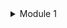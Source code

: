 <details>
  <summary>Module 1</summary>
<ul>
    <li>
    <details>
    <summary>Ініціалізація Node.js-проєкта</summary>

# Ініціалізація Node.js-проєкта

Для створення проєкта необхідно переконатися, що на вашому комп’ютері встановлено Node.js. Для цього введіть у терміналі команду для перевірки його версії:

- <em>node --version</em>

Якщо у терміналі ви побачите щось на кшталт v18.17.0 (або новішу версію), значить Node.js уже встановлено. Якщо ж отримаєте відповідь command not found: node, тоді потрібно завантажити та встановити LTS-версію з офіційного сайту.

Для роботи з Node.js-застосунками використовується npm — менеджер пакетів.

1. У терміналі створіть папку проєкта з будь-якою назвою:

mkdir nodejs-app

2. Перейдіть у створену папку:

cd nodejs-app

3. Ініціалізуйте npm:

- <em>npm init -y</em>

З’явиться файл package.json із базовою інформацією про проєкт. Додамо сучасний режим ESM (щоб можна було використовувати import/export), додавши властивість "type": "module".

<em>
<details>
<summary>{ </br>
"name": "nodejs-app", </br>
"version": "1.0.0", </br></summary>
"description": "", </br>
"main": "src/index.js", </br>
// Додали нову властивість type </br>
"type":"module", </br>
"scripts": { </br>
"test": "echo \\"Error: no test specified\\" && exit 1" </br>
}, </br>
"keywords": [], </br>
"author": "", </br>
"license": "ISC" </br>
}
</details>
</em>
</details>
</li>

<li>
<details>
<summary>Виконання JS поза браузером</summary>

# Виконання JS поза браузером

Створимо папку src, де зберігатиметься весь код, і додамо у ній перший файл index.js з таким вмістом:

<em>
  // src/index.js

const message = 'Hello world';

console.log(message);
</em>

JavaScript-код можна виконати за допомогою команди node, вказавши після неї шлях до файлу, який потрібно запустити:

node src/index.js

У терміналі побачимо результат:

Hello world

## Nodemon

Незручно щоразу після змін у коді вручну запускати JavaScript-файл або сервер, щоб перевірити результат. Щоб автоматизувати цей процес, використаємо пакет nodemon, який автоматично перезапускає застосунок після змін у файлах.

Встановіть його як залежність для розробки командою:

- <em>npm install -D nodemon</em>

Додайте скрипт у файл package.json:

<em>
  // package.json </br>
   </br>
  { </br>
  "scripts": { </br>
  "dev": "nodemon src/index.js" </br>
  } </br>
  } </br>
</em>
 </br>
Тепер ви можете запускати застосунок за допомогою команди:

- <em>npm run dev</em>

При збереженні змін у JavaScript-файлах він буде автоматично перезапускатися.

</details>
</li>
<li>
<details>
<summary>Налаштування робочого середовища</summary>

# Налаштування робочого середовища

Додайте в кореневу папку проєкта конфігураційні файли та встановіть відповідні розширення для VSCode.

## EditorConfig

Встановіть розширення EditorConfig та створіть файл <strong>.editorconfig</strong>. Він забезпечує однакові відступи, кодування й кінцівки рядків у різних редакторах. Такі налаштування допомагають уникнути проблем, пов’язаних із різницею символів кінця рядка між різними операційними системами.

<em>
  <details>
  <summary>root = true </br>
  </br>
  [*] </br></summary>
  charset = utf-8 </br>
  end_of_line = lf </br>
  insert_final_newline = true </br>
  indent_style = space </br>
  indent_size = 2 </br>
  trim_trailing_whitespace = true </br>
  </details>
</em>

## Prettier

Встановіть розширення Prettier та додайте файл <strong>.prettierrc</strong>, у якому зберігатимуться налаштування для форматування коду.

<em>
  <details>
  <summary>{ </br>
"semi": true, </br>
"singleQuote": true, </br></summary>
 "trailingComma": "all", </br>
"printWidth": 80, </br>
"tabWidth": 2, </br>
"useTabs": false, </br>
"arrowParens": "always", </br>
"bracketSpacing": true, </br>
"endOfLine": "lf" </br>
} </br>
  </details>
</em>

## ESLint

Лінтинг коду відповідно до стандарту — важлива складова кожного проєкта. Він дозволяє задати єдиний стиль написання коду для всієї команди та контролювати дотримання певних кращих практик.

Для роботи з ESLint у VS Code потрібно встановити розширення ESLint.

У наступному відео розглянемо етапи ініціалізації ESLint у проєкті командою:

npm init @eslint/config@latest

Замініть вміст свого файлу eslint.config.mjs наступним кодом. Ми трохи його доповнили під наші потреби, додавши властивість rules.

<em>
  <details>
  <summary>import js from "@eslint/js"; </br>
import globals from "globals"; </br>
import { defineConfig } from "eslint/config"; </br></summary>
  </br>
export default defineConfig([ </br>
{ </br>
files: ["**/*.{js,mjs,cjs}"], </br>
plugins: { js }, </br>
extends: ["js/recommended"], </br>
languageOptions: { globals: globals.node }, </br>
rules: { </br>
semi: "error", </br>
"no-unused-vars": ["error", { args: "none" }], </br>
"no-undef": "error", </br>
}, </br>
}, </br>
]); </br>
  </details>
</em>

## GitIgnore

Файл <strong>.gitignore</strong> використовується для вказання файлів і папок, які не повинні потрапляти в репозиторій Git.

<em>
<details>
<summary>.vscode </br>
.DS_Store </br>
.idea </br></summary>
 </br>
# Logs </br>
logs </br>
*.log </br>
npm-debug.log* </br>
yarn-debug.log* </br>
yarn-error.log* </br>
lerna-debug.log* </br>
 </br>
# Diagnostic reports (https://nodejs.org/api/report.html) </br>
report.[0-9]*.[0-9]*.[0-9]*.[0-9]*.json </br>
 </br>
# Runtime data </br>
pids </br>
*.pid </br>
*.seed </br>
*.pid.lock </br>
 </br>
# Directory for instrumented libs generated by jscoverage/JSCover </br>
lib-cov </br>
 </br>
# Coverage directory used by tools like istanbul </br>
coverage </br>
*.lcov </br>
 </br>
# nyc test coverage </br>
.nyc_output </br>
 </br>
# Grunt intermediate storage (https://gruntjs.com/creating-plugins#storing-task-files) </br>
.grunt </br>
 </br>
# Bower dependency directory (https://bower.io/) </br>
bower_components </br>
 </br>
# node-waf configuration </br>
.lock-wscript </br>
 </br>
# Compiled binary addons (https://nodejs.org/api/addons.html) </br>
build/Release </br>
 </br>
# Dependency directories </br>
node_modules/ </br>
jspm_packages/ </br>
 </br>
# Snowpack dependency directory (https://snowpack.dev/) </br>
web_modules/ </br>
 </br>
# TypeScript cache </br>
*.tsbuildinfo </br>
 </br>
# Optional npm cache directory </br>
.npm </br>
 </br>
# Optional eslint cache </br>
.eslintcache </br>
 </br>
# Optional stylelint cache </br>
.stylelintcache </br>
 </br>
# Optional REPL history </br>
.node_repl_history </br>
 </br>
# Output of 'npm pack' </br>
*.tgz </br>
 </br>
# Yarn Integrity file </br>
.yarn-integrity </br>
 </br>
# dotenv environment variable files </br>
.env </br>
.env.* </br>
!.env.example </br>
 </br>
# parcel-bundler cache (https://parceljs.org/) </br>
.cache </br>
.parcel-cache </br>
 </br>
# Next.js build output </br>
.next </br>
out </br>
 </br>
# Nuxt.js build / generate output </br>
.nuxt </br>
dist </br>
 </br>
# Gatsby files </br>
.cache/ </br>
# Comment in the public line in if your project uses Gatsby and not Next.js </br>
# https://nextjs.org/blog/next-9-1#public-directory-support </br>
# public </br>
 </br>
# vuepress build output </br>
.vuepress/dist </br>
 </br>
# vuepress v2.x temp and cache directory </br>
.temp </br>
.cache </br>
 </br>
# Sveltekit cache directory </br>
.svelte-kit/ </br>
 </br>
# vitepress build output </br>
**/.vitepress/dist </br>
 </br>
# vitepress cache directory </br>
**/.vitepress/cache </br>
 </br>
# Docusaurus cache and generated files </br>
.docusaurus </br>
 </br>
# Serverless directories </br>
.serverless/ </br>
 </br>
# FuseBox cache </br>
.fusebox/ </br>
 </br>
# DynamoDB Local files </br>
.dynamodb/ </br>
 </br>
# Firebase cache directory </br>
.firebase/ </br>
 </br>
# TernJS port file </br>
.tern-port </br>
 </br>
# Stores VSCode versions used for testing VSCode extensions </br>
.vscode-test </br>
 </br>
# yarn v3 </br>
.pnp.* </br>
.yarn/* </br>
!.yarn/patches </br>
!.yarn/plugins </br>
!.yarn/releases </br>
!.yarn/sdks </br>
!.yarn/versions </br>
 </br>
# Vite logs files </br>
vite.config.js.timestamp-* </br>
vite.config.ts.timestamp-* </br>
</details>
</em>
</details>
</li>

<li>
<details>
<summary>Вбудовані модулі Node.js</summary>

# Вбудовані модулі Node.js

У Node.js є набір вбудованих модулів, які доступні відразу без встановлення додаткових пакетів. Наприклад:

- node:os — інформація про операційну систему;
- node:http — створення веб-серверів;
- node:path — робота зі шляхами до файлів і папок;
- node:fs — робота з файловою системою.

У цьому розділі ми базово розглянемо роботу з файловою системою та формування шляхів.

## Модуль path

Модуль node:path допомагає працювати з файловими шляхами у різних операційних системах.

У Windows для побудови шляхів використовується роздільник \\, а у POSIX-системах (Linux, macOS) — /.

Щоб уникнути проблем із цими відмінностями, у Node.js варто використовувати методи модуля path, а не писати шляхи вручну.

Важливо! Модуль path не перевіряє, чи існує файл або папка. Він тільки допомагає правильно формувати шляхи.

### path.join(...paths)

Об’єднує частини шляху у правильний формат для поточної ОС.

<em>
<details>
<summary>import path from "node:path";

const somePath = path.join("some_folder", "some_file.txt");</summary>

// на macOS → 'some_folder/some_file.txt'
// на Windows → 'some_folder\\\\some_file.txt'

</details>
</em>

Можна вкладати виклики, щоб будувати складніші шляхи:

<em>
<details>
<summary>import path from "node:path";

// абсолютний шлях до робочої директорії
const pathToWorkDir = path.join(process.cwd());</summary>

// додаємо нові частини до шляху
const pathToFile = path.join(pathToWorkDir, "some_folder", "some_file.txt");

// macOS → /коренева*папка/some_folder/some_file.txt
// Windows → C:\\\\коренева*папка\\\\some_folder\\\\some_file.txt

</details>
</em>

Тут ми використали глобальну змінну process, а метод <strong>process.cwd()</strong> повертає абсолютний шлях до папки, з якої запущений процес Node.js.

### path.parse(path)

Розбирає рядок-шлях на складові частини:

<em>
<details>
  <summary>
    import path from "node:path"; </br>
    </br>
    // macOS </br>
    console.log(path.parse("/home/user/dir/file.txt")); </br></summary>
  /_
  { </br>
  root: '/', </br>
  dir: '/home/user/dir', </br>
  base: 'file.txt', </br>
  ext: '.txt', </br>
  name: 'file' </br>
  } </br>
  _/ </br>
 </br>
// Windows </br>
console.log(path.parse("C:\\\\path\\\\dir\\\\file.txt")); </br>
/_ </br>
{ </br>
root: 'C:\\\\', </br>
dir: 'C:\\\\path\\\\dir', </br>
base: 'file.txt', </br>
ext: '.txt', </br>
name: 'file' </br>
} </br>
_/
</details>
</em>
</br>
За потреби більше методів можна знайти у документації Node.js, але основні, які нам потрібні, ми вже розглянули.

## Модуль fs

Одна з головних можливостей Node.js — робота з файлами та папками. Для цього використовується вбудований модуль fs.

Багато його методів існують у двох варіантах:

- синхронні (readFileSync, writeFileSync), які блокують виконання коду;
- асинхронні (через fs/promises), які працюють із Promise і не блокують.

Синхронні методи іноді зручно застосувати, наприклад, щоб один раз зчитати конфігурацію на старті програми. У більшості випадків краще використовувати асинхронні версії.

### Читання файлу

<strong>fs.readFileSync(path, options)</strong> — синхронне читання вмісту файла. Приймає шлях до файлу та, за потреби, кодування ("utf8", "ascii" тощо). Якщо кодування не вказано, повертає Buffer, якщо вказано — звичайний рядок.

<em>
<details>
<summary>
      import fs from "node:fs"; </br>
 </br>
    // приклад без кодування </br>
    const buffer = fs.readFileSync("file.txt"); </br>
</summary>
  console.log(buffer); // <Buffer 48 65 6c 6c 6f ...> </br>
 </br>
  // приклад із кодуванням </br>
  const data = fs.readFileSync("file.txt", "utf8"); </br>
  console.log("Вміст файлу:", data); // "Hello" </br>
</details>
</em>
</br>
<strong>fs.readFile(path, options)</strong> — асинхронне читання вмісту файла. Приймає шлях і опції. Повертає Promise, який у разі успіху містить або Buffer, або рядок (залежно від того, чи вказано кодування).

<em>
 <details>
  <summary>
      import fs from "node:fs/promises"; </br>
     </br>
    // без кодування </br>
    const buffer = await fs.readFile("file.txt"); </br>
  </summary>
  console.log(buffer); // <Buffer ... > </br>
   </br>
  // з кодуванням </br>
  const data = await fs.readFile("file.txt", "utf8"); </br>
  console.log("Вміст файлу:", data); // "Hello" </br>
 </details>
</em>
</br>
У Node.js <strong>Buffer</strong> — це спеціальний тип даних для зберігання двійкової інформації (наприклад, вмісту файлів). Якщо потрібно працювати з текстом, достатньо вказати кодування, і тоді результатом буде звичайний рядок.

### Запис у файл

<strong>fs.writeFileSync(path, data, options)</strong> — синхронний запис у файл. Якщо файл існує — перезапише його, якщо ні — створить новий.

<em>
  import fs from "node:fs";

fs.writeFileSync("output.txt", "Привіт з Node.js!", "utf8");
</em>

<strong>fs.writeFile(path, data, options)</strong> — асинхронний запис у файл. Повертає Promise, що виконується після завершення операції.

<em>
  import fs from "node:fs/promises";

await fs.writeFile("output.txt", "Привіт з Node.js!", "utf8");
console.log("Дані успішно записані у файл.");
</em>

### Додавання у файл

<strong>fs.appendFile(path, data, options)</strong> — асинхронне додавання у файл. Дописує дані в кінець файлу.

<em>
  import fs from "node:fs/promises";

await fs.appendFile("output.txt", "\\nЩе один рядок", "utf8");
console.log("Дані успішно додані у файл.");
</em>

### Перейменування / переміщення файлів

<strong>fs.rename(oldPath, newPath)</strong> — асинхронне перейменування або переміщення файлу. Повертає Promise.

<em>
  import fs from "node:fs/promises";

await fs.rename("oldfile.txt", "newfile.txt");
console.log("Файл успішно перейменовано.");
</em>

### Видалення файлу

<strong>fs.unlink(path)</strong> — асинхронне видалення файлу. Повертає Promise.

<em>
  import fs from "node:fs/promises";

await fs.unlink("file.txt");
console.log("Файл успішно видалено.");
</em>

<strong>Підсумок</strong>

- path — для правильного формування шляхів у різних ОС.
- fs — для роботи з файлами та папками.
- Синхронні методи зручні для одноразових операцій (наприклад, читання конфігів на старті).
- В реальних застосунках використовуємо асинхронні методи (fs/promises), бо вони не блокують виконання.

Ці два модулі є базовими інструментами у Node.js, і розуміння їхньої роботи — перший крок до створення повноцінних серверних застосунків.

</details>
</li>
<li>
<details>
<summary>Тип даних Buffer</summary>

# Тип даних Buffer

При роботі з файловою системою ви часто будете бачити об’єкти типу Buffer. Це спеціальний тип даних у Node.js, призначений для роботи з двійковими даними.

- Біт — це найменша одиниця інформації: 0 або 1.
- Байт — це 8 бітів. У такій комбінації можна представити 256 різних значень.

<strong>Buffer</strong> у Node.js — це масив байтів. Кожен байт може зберігати невелике значення (наприклад, код символу).

<em>
  import fs from "node:fs/promises";

const buffer = await fs.readFile("hello.txt");
// якщо у файлі hello.txt був текст "Hello World!"

console.log(buffer);
// <Buffer 48 65 6c 6c 6f 20 57 6f 72 6c 64 21>
</em>

Вивід <Buffer ...> показує набір байтів у шістнадцятковій системі (hex). Кожен байт відповідає одному символу або службовому знаку (наприклад, пробілу).

## Кодування

Файл завжди зберігається як набір байтів. Але щоб інтерпретувати його вміст як текст, потрібно знати кодування.

Найпоширеніше текстове кодування — <strong>UTF-8</strong>. Саме воно дозволяє перетворити байти у символи:

<em>
  import fs from "node:fs/promises";

const buffer = await fs.readFile("hello.txt");
console.log(buffer.toString("utf-8")); // Hello World!
</em>

Якщо при читанні файлу одразу вказати кодування ("utf8"), результатом буде рядок, а не Buffer. Якщо кодування не вказано — повертається Buffer.

<strong>Висновок</strong>

- Buffer — це масив байтів.
- Якщо методи fs.readFile/fs.readFileSync викликати без кодування, результатом буде Buffer.
- Якщо вказати кодування ("utf8"), результатом буде звичайний рядок.
- Розуміння Buffer стане в пригоді при завантаженні файлів та роботі з двійковими даними (наприклад, зображеннями).
</details>
</li>
<li>
<details>
<summary>REST API</summary>

# REST API

Перш ніж писати власний бекенд і працювати з HTTP-запитами в Node.js, нагадаємо, що таке REST API. Ви вже користувалися ним у фронтенді, коли отримували чи відправляли дані на сервер.

<strong>REST (Representational State Transfer)</strong> API — це спосіб побудови вебсервісів, який визначає, як клієнт і сервер взаємодіють через Інтернет.

Простіше кажучи: REST API описує правила, за якими клієнт (наприклад, браузер) може попросити дані у сервера або надіслати йому нові.

Уявіть, що сервер — це поштове відділення, а REST API — це правила, як саме ми можемо відправляти і отримувати листи чи пакунки.

## Ресурси

Ресурс — це сутність, з якою працює сервер.

- У поштовому відділенні ресурсом є лист або посилка.
- У бібліотеці — книга.
- В університеті — студент.
  Наприклад, ресурс «студент» може виглядати так:

<en>
  { </br>
  "id": 123, </br>
  "name": "John Doe", </br>
  "age": 16, </br>
  "gender": "male", </br>
  "onDuty": false </br>
  } </br>
</en>

## Методи запиту

Метод — це дія, яку клієнт хоче виконати над ресурсом.

У поштовому відділенні ви можете отримати лист, відправити пакунок чи змінити адресу. У REST API діють схожі принципи:

- GET — отримати ресурс (наприклад, список студентів).
- POST — створити новий ресурс.
- PUT — повністю оновити ресурс або створити новий.
- PATCH — частково оновити ресурс.
- DELETE — видалити ресурс.

## Шляхи (роути)

Щоб знайти ресурс, потрібна його адреса. У REST API це URL.

- https://example.com/students — усі студенти.
- https://example.com/students/123 — студент із id=123.
- https://example.com/students/123/homeworks — усі домашні роботи студента №123.

Зверніть увагу: назви сутностей пишемо у множині (students, homeworks). Частина 123 — це динамічний параметр, який можна замінити іншим id.

## Параметри запиту

Іноді потрібно уточнити результат: відсортувати чи відфільтрувати дані. Для цього використовують query parameters (параметри запиту). Вони пишуться після ? у URL.

Приклад:

- https://example.com/students?order=asc&search=joe&page=1&per_page=10

Такий запит може повернути перших 10 студентів, відсортованих у порядку зростання, чиї імена містять «joe».

## Приклади REST-запитів

Отримати всіх студентів:

- GET https://example.com/students

Оновити дані студента з id=123:

- PATCH https://example.com/students/123

Видалити домашнє завдання з id=456 у студента №123:

- DELETE https://example.com/students/123/homeworks/456

## Короткий підсумок

REST API — це набір правил, як клієнт може звертатися до сервера за допомогою HTTP-запитів.

Він визначає:

- які є ресурси,
- які дії можна над ними виконувати (методи),
- які адреси мають ці ресурси (шляхи),
- як уточнювати запит (параметри).
Це схоже на поштову систему: у вас є адреса (URL), спосіб доставки (метод) і сам вміст (ресурс).
</details>
</li>

<li>
<details>
<summary>Знайомство з Express</summary>

# Знайомство з Express

Express — мінімалістичний веб-фреймворк для Node.js. Він спрощує створення HTTP-серверів та REST API:

- маршрутизація (обробка шляхів і методів HTTP);
- конвеєр middleware (до/після обробки запиту);
- зручні методи відповіді (res.json, res.status тощо).
- Express не нав’язує ORM, шаблонізатори чи архітектуру — ці речі додаєш за потреби.

## Створення вебсервісу

Встанови пакет:

- <em>npm install express</em>

Мінімальний застосунок (app boilerplate) — файл <strong>src/server.js</strong>:

<em>
<details>
<summary>// src/server.js
import express from 'express';

const app = express();
const PORT = 3000;</summary>

// Перший маршрут
app.get('/', (req, res) => {
res.status(200).json({ message: 'Hello world!' });
});

// Запуск сервера
app.listen(PORT, () => {
console.log(`Server is running on port ${PORT}`);
});

</details>
</em>

<strong>Порт</strong> — номер “входу” для мережевих з’єднань твоєї програми (тут 3000). Усі запити на цей порт обробляє твій сервер.

Онови скрипт запуску в package.json:

// package.json </br>
</br>
{ </br>
"scripts": { </br>
"dev": "nodemon src/server.js" </br>
} </br>
} </br>

Запусти у dev-режимі (ми вже налаштували nodemon у попередньому занятті):

- <em>npm run dev</em>

Перейди в браузері або зроби GET запит у POSTMAN на http://localhost:3000 — побачиш JSON-відповідь.

## Маршрути та обробники

У вебсервері важливо вміти реагувати на різні шляхи (routes) та HTTP-методи. Для цього в Express використовуються методи об’єкта app.

Кожен маршрут складається з:

- HTTP-методу (GET, POST, PUT, PATCH, DELETE).
- Шляху (наприклад, /, /users, /products/:id).
- Функції-обробника (callback) — виконується щоразу, коли сервер отримує запит, що підходить під метод і шлях.

Функція-обробник завжди має два аргументи:

- req (request) — об’єкт запиту. Містить інформацію про сам HTTP-запит: шлях, параметри, тіло, заголовки.
- res (response) — об’єкт відповіді. Використовується для формування і відправки відповіді клієнту.

Перший маршрут:

<em>
  // GET-запит до кореневого маршруту "/" </br>
  app.get('/', (req, res) => { </br>
  res.status(200).json({ </br>
  message: 'Hello world!', </br>
  }); </br>
  }); </br>
</em>
</br>
Що тут відбувається:

- app.get — ми реєструємо маршрут для GET-запитів.
- '/' — шлях. Це означає, що маршрут спрацює при запиті до http://localhost:3000/.
- (req, res) => { ... } — функція-обробник. Вона виконається автоматично, коли на сервер прийде GET-запит до цього шляху.
- res.status(200) — встановлюємо код відповіді 200 OK.
- res.json({ message: 'Hello world!' }) — відправляємо відповідь у форматі JSON.

Маршрутів може бути скільки завгодно

<em>
<details>
  <summary>
      // GET-запит до кореневого маршруту "/" </br>
      app.get('/', (req, res) => { </br>
      res.status(200).json({ </br>
      message: 'Hello world!', </br>
  </summary>
    }); </br>
    }); </br>
     </br>
    // GET-запит до маршруту "/health" </br>
    app.get('/health', (req, res) => { </br>
    res.status(200).json({ </br>
    status: 'Ok!', </br>
    }); </br>
    }); </br>
</details>
</em>
</br>
Таким чином, кожен маршрут в Express — це правило: “як сервер має реагувати на конкретний метод і шлях”. За допомогою req ми отримуємо дані від клієнта, а через res відправляємо відповідь.
</details>
</li>

<li>
<details>
<summary>Динамічні параметри в маршрутах</summary>

# Динамічні параметри в маршрутах

У багатьох випадках потрібно отримати конкретний ресурс за його ідентифікатором: користувача за id, товар за id, статтю за slug тощо. Для цього в Express використовуються динамічні параметри.

<em>
  // Список усіх користувачів </br>
  app.get('/users', (req, res) => { </br>
  res.status(200).json([{ id: 1, name: 'Alice' }]); </br>
  }); </br>
   </br>
  // Конкретний користувач за id </br>
  app.get('/users/:userId', (req, res) => { </br>
  const { userId } = req.params; </br>
  res.status(200).json({ id: userId, name: 'Jacob' }); </br>
  }); </br>
   </br>
</em>

- GET /users → повертає масив користувачів.
- GET /users/:userId → повертає дані одного користувача.

У виразі шляху частина з двокрапкою (:userId) означає, що ця частина URL є змінною. Значення параметра потрапляє в об’єкт req.params.

Приклади:

- Запит GET /users/5 → req.params.userId === "5".
- Запит GET /users/42 → req.params.userId === "42".

Параметри завжди приходять у вигляді рядків. Якщо потрібне число, його треба конвертувати:

<em>const userId = Number(req.params.userId);</em>

Динамічні параметри дозволяють створювати маршрути, які працюють із конкретними ресурсами, а не лише з колекціями.

</details>
</li>
<li>
<details>
<summary>Middleware у Express</summary>

# Middleware у Express

У Express запити проходять через ланцюжок проміжних обробників — middleware.

Кожен middleware може змінювати об’єкти req і res, виконувати певні дії (логування, парсинг тіла запиту, перевірку доступу тощо) і передавати обробку далі.

Middleware додаються через метод app.use:

<em>
  app.use(middleware); // для всіх маршрутів
  app.use('/path', middleware); // тільки для /path/\*
</em>

Звичайні middleware мають три аргументи:

<em>(req, res, next) => { ... }</em>

- req — запит
- res — відповідь
- next — функція, яка передає обробку далі

Якщо middleware не завершує обробку (res.json, res.send тощо), воно обов’язково має викликати next(). Інакше запит «зависне».

Приклад: логування часу

<em>
 <details>
   <summary>
      // src/server.js </br>
      import express from 'express'; </br>
       </br>
      const app = express(); </br>
   </summary>
    const PORT = 3000; </br>
     </br>
    // Логування часу </br>
    app.use((req, res, next) => { </br>
    console.log(`Time: ${new Date().toLocaleString()}`); </br>
    next(); </br>
    }); </br>
     </br>
    // Маршрут </br>
    app.get('/', (req, res) => { </br>
    res.status(200).json({ message: 'Hello, World!' }); </br>
    }); </br>
     </br>
    app.listen(PORT, () => { </br>
    console.log(`Server is running on port ${PORT}`); </br>
    }); </br>
 </details>
</em>
 </br>
У цьому прикладі запит проходить такі етапи:

- Middleware логування часу.
- Обробник маршруту /.

Порядок підключення middleware має значення: Express виконує їх у тому порядку, в якому вони оголошені в коді.

Тепер при GET-запиті сервер буде логувати час і дату у консоль:

## Middleware обробки помилок

У Express є спеціальний тип middleware, який обробляє помилки. Його особливість у тому, що він завжди має чотири аргументи:

<em>(err, req, res, next) => { ... }</em>

- err — об’єкт помилки
- req — запит
- res — відповідь
- next — функція для передачі далі (зазвичай не використовується, бо обробку завершує це middleware)

Express автоматично передає сюди помилки, якщо попереднє middleware або маршрут викликав next(err) чи виникла синхронна помилка.

Таке middleware завжди підключається останнім після усіх звичайних middleware та маршрутів, інакше воно не перехопить помилки.

Доповнимо наш приклад з логуванням додавши middleware обробки помилок:

<em>
 <details>
   <summary>
      // src/server.js </br>
      import express from 'express'; </br>
       </br>
      const app = express(); </br>
      const PORT = 3000; </br>
   </summary>
     </br>
    // Логування часу </br>
    app.use((req, res, next) => { </br>
    console.log(`Time: ${new Date().toLocaleString()}`); </br>
    next(); </br>
    }); </br>
     </br>
    // Маршрут </br>
    app.get('/', (req, res) => { </br>
    res.status(200).json({ message: 'Hello, World!' }); </br>
    }); </br>
     </br>
    // Маршрут для тестування middleware помилки </br>
    app.get('/test-error', (req, res) => { </br>
    // Штучна помилка для прикладу </br>
    throw new Error('Something went wrong'); </br>
    }); </br>
     </br>
    // Middleware для обробки помилок </br>
    app.use((err, req, res, next) => { </br>
    console.error('Error:', err.message); </br>
    res.status(500).json({ </br>
    message: 'Internal Server Error', </br>
    error: err.message, </br>
    }); </br>
    }); </br>
     </br>
    app.listen(PORT, () => { </br>
    console.log(`Server is running on port ${PORT}`); </br>
    }); </br>
 </details>
</em>
 </br>
Пізніше ми повернемось до middleware обробки помилок і вдосконалимо її.

Якщо не додати error middleware, сервер просто завершить запит без відповіді, а клієнт отримає «завислий» запит.

</details>
</li>
<li>
<details>
<summary>Middleware для неіснуючих маршрутів</summary>

# Middleware для неіснуючих маршрутів

Бувають ситуації, коли клієнт звертається до маршруту, якого не існує, тобто до URL, який наш сервіс не підтримує. Щоб коректно обробляти такі запити, у Express додають спеціальне middleware для 404 Not Found.

<em>
  app.use((req, res) => { </br>
  res.status(404).json({ message: 'Route not found' }); </br>
  }); </br>
  </br>
</em>

Особливість цього middleware у тому, що воно підключається після всіх маршрутів, але перед middleware для обробки помилок. Якщо жоден із маршрутів не збігся, керування дійде сюди.

<em>
<details>
  <summary>
      // src/server.js </br>
      import express from 'express'; </br>
       </br>
      const app = express(); </br>
      const PORT = 3000; </br>
  </summary>
     </br>
    // Логування часу </br>
    app.use((req, res, next) => { </br>
    console.log(`Time: ${new Date().toLocaleString()}`); </br>
    next(); </br>
    }); </br>
     </br>
    // Кореневий маршрут </br>
    app.get('/', (req, res) => { </br>
    res.status(200).json({ message: 'Hello, World!' }); </br>
    }); </br>
     </br>
    // Маршрут для тестування middleware помилки </br>
    app.get('/test-error', (req, res) => { </br>
    // Штучна помилка для прикладу </br>
    throw new Error('Something went wrong'); </br>
    }); </br>
     </br>
    // Middleware 404 (після всіх маршрутів) </br>
    app.use((req, res) => { </br>
    res.status(404).json({ message: 'Route not found' }); </br>
    }); </br>
     </br>
    // Middleware для обробки помилок (останнє) </br>
    app.use((err, req, res, next) => { </br>
    console.error('Error:', err.message); </br>
    res.status(500).json({ </br>
    message: 'Internal Server Error', </br>
    error: err.message, </br>
    }); </br>
    }); </br>
     </br>
    app.listen(PORT, () => { </br>
    console.log(`Server is running on port ${PORT}`); </br>
    }); </br>
</details>
</em>
</br>
У цьому прикладі обробка запиту проходить так:

- Middleware логування часу.
- Якщо шлях /, виконується обробник маршруту.
- Якщо шлях не знайдено — спрацьовує 404 middleware.
- Якщо виникла помилка — спрацьовує error middleware.

Таким чином клієнт завжди отримає зрозумілу відповідь:

- або дані,
- або повідомлення про відсутність маршруту,
- або опис помилки.

Тепер при GET-запиті на будь-який неіснуючий маршрут, наприклад http://localhost:3000/random, сервер поверне відповідь із повідомленням про відсутність маршруту.

</details>
</li>
<li>
<details>
<summary>Middleware із бібліотек</summary>

# Middleware із бібліотек

Багато типових завдань у вебзастосунках вже вирішені готовими бібліотеками. У цьому розділі розглянемо три найпоширеніші приклади: робота з JSON, підтримка CORS і логування запитів.

### Обробка JSON

Більшість сучасних вебзастосунків обмінюються даними у форматі JSON. У Express для цього є вбудоване middleware — express.json(). Воно автоматично парсить (розпаковує) тіло HTTP-запиту, якщо воно надійшло у форматі JSON, і додає його у req.body.

<em>
<details>
   <summary>
      // src/server.js </br>
      import express from 'express'; </br>
       </br>
      const app = express(); </br>
      const PORT = 3000; </br>
   </summary>
     </br>
    // Middleware для парсингу JSON </br>
    app.use(express.json()); </br>
     </br>
    app.post('/users', (req, res) => { </br>
    console.log(req.body); // тепер тіло доступне як JS-об’єкт </br>
    res.status(201).json({ message: 'User created' }); </br>
    }); </br>
     </br>
    app.listen(PORT, () => { </br>
    console.log(`Server is running on port ${PORT}`); </br>
    }); </br>
</details>
</em>
     </br>
Тепер, якщо відправити POST-запит із JSON-тілом, сервер автоматично розпарсить його і збереже у req.body як JavaScript-об’єкт. У нашому прикладі ми ще не використовуємо POST чи PATCH маршрути, але express.json() настільки базове та поширене middleware, що його варто підключати одразу.

## CORS

<strong>CORS (Cross-Origin Resource Sharing)</strong> — механізм безпеки, який дозволяє браузеру робити запити з одного домену до іншого.

Наприклад, ваш фронтенд працює на http://localhost:3000, а бекенд — на http://localhost:5000. Без CORS браузер заблокує такі запити.

Щоб дозволити обмін даними, сервер має вказати у відповідях спеціальний заголовок:

- <em>Access-Control-Allow-Origin: \*</em>

Це означає, що доступ дозволений з будь-якого джерела. В Express для цього використовують пакет cors:

- <em>npm install cors</em>

Підключення у коді:

<em>
  // src/server.js
  import express from 'express';
  import cors from 'cors';

const app = express();

app.use(express.json());
app.use(cors()); // Дозволяє запити з будь-яких джерел

// Решта коду
</em>

У більш складних випадках можна задавати конкретні домени чи методи, але для базового застосунку цього достатньо.

### Логування запитів

Логування допомагає відслідковувати, як працює застосунок: які запити надходять, які відповіді повертаються і скільки часу займає обробка.

Ми використаємо сучасний логер <strong>pino-http</strong>. Він дуже швидкий і простий у налаштуванні.

Встановлення:

- <em>npm install pino-http pino-pretty</em>

Підключення у коді:

<em>
 <details>
   <summary>
      // src/server.js </br>
      import express from 'express'; </br>
      import cors from 'cors'; </br>
      import pino from 'pino-http'; </br>
   </summary>
     </br>
    const app = express(); </br>
    const PORT = 3000; </br>
     </br>
    // Middleware </br>
    app.use(express.json()); </br>
    app.use(cors()); </br>
    app.use( </br>
    pino({ </br>
    level: 'info', </br>
    transport: { </br>
    target: 'pino-pretty', </br>
    options: { </br>
    colorize: true, </br>
    translateTime: 'HH:MM:ss', </br>
    ignore: 'pid,hostname', </br>
    messageFormat: '{req.method} {req.url} {res.statusCode} - {responseTime}ms', </br>
    hideObject: true, </br>
    }, </br>
    }, </br>
    }), </br>
    ); </br>
     </br>
    // Решта коду </br>
 </details>
</em>
     </br>
Налаштування Pino досить гнучкі — можна створити будь-який формат логів. У нашому випадку ми використовуємо готову конфігурацію, яка робить повідомлення у консолі зручними та читабельними: кольоровий текст, час запиту, HTTP-метод, шлях і статус відповіді.

</details>
</li>
<li>
<details>
<summary>Змінні оточення</summary>

# Змінні оточення

Будь-який застосунок має працювати в різних середовищах: на локальному комп’ютері, у тестовому середовищі чи на продакшені. Для кожного з них можуть відрізнятися налаштування: адреси баз даних, API-ключі, секрети або інші параметри. Саме для цього існують змінні оточення.

Змінні оточення (environment variables) — це змінні, що зберігають конфігураційні параметри програми. Вони дозволяють винести чутливу або специфічну для середовища інформацію за межі коду.

Зазвичай такі змінні оголошуються у файлі .env, який створюється в корені проєкту. Наприклад, порт, на якому запускається сервер:

<em>
  // .env </br>
 </br>
PORT=3000 </br>
</em>
</br>
.env обов’язково додається в .gitignore і ніколи не комітиться в репозиторій. Якщо випадково закомітили — потрібно негайно змінити всі ключі й паролі. Навіть видалення файлу у наступному коміті не прибере його з історії.

Доброю практикою є створення файлу .env.example, де перелічуються всі змінні без реальних значень. Це допомагає іншим розробникам налаштувати своє середовище:

<em>
  // .env.example </br>
 </br>
PORT=9999 </br>
</em>
</br>
Використання змінних у коді

Щоб зчитувати .env, встановлюємо пакет <strong>dotenv</strong>:

- <em>npm install dotenv</em>

Імпортуємо його у коді:

<em>
  // src/server.js </br>
 </br>
// Такий імпорт одразу ініціалізує бібліотеку </br>
import 'dotenv/config'; </br>
</em>
</br>
У Node.js змінні доступні через глобальний об’єкт process.env:

<em>
  // src/server.js </br>
 </br>
import express from 'express'; </br>
import cors from 'cors'; </br>
import pino from 'pino-http'; </br>
import 'dotenv/config'; </br>
 </br>
const app = express(); </br>
 </br>
// Використовуємо значення з .env або дефолтний порт 3000 </br>
const PORT = process.env.PORT ?? 3000; </br>
 </br>
app.listen(PORT, () => { </br>
console.log(`Server is running on port ${PORT}`); </br>
}); </br>
</em>
</br>
Значення у process.env завжди є рядками. Якщо потрібен інший тип (наприклад число чи булеве значення), його слід явно конвертувати. Використання дефолтного значення (?? 3000) захистить від ситуацій, коли змінна у .env ще не вказана.

## Middleware обробки помилок

Наша мідлвара для обробки помилок у поточному вигляді завжди відправляє користувачу деталі помилки (err.message). Це зручно під час розробки, але в продакшені так робити небезпечно — користувач може побачити внутрішню інформацію про застосунок.

Щоб вирішити цю проблему, ми додамо змінну оточення NODE_ENV, яка буде вказувати, у якому середовищі працює застосунок:

- development — режим розробки (показуємо деталі помилки і стек).
- production — продакшн (повертаємо лише загальне повідомлення).

Оновлюємо файл .env у корені проєкту:

<em>
  #.env
  PORT=3000
  NODE_ENV=development
</em>

Тепер під час локальної розробки process.env.NODE_ENV матиме значення development.

Оновлений код middleware:

<em>
 <details>
  <summary>
      // src/server.js </br>
       </br>
      // Решта коду файла </br>
       </br>
  </summary>
    // Middleware для обробки помилок </br>
    app.use((err, req, res, next) => { </br>
    console.error(err); </br>
     </br>
    const isProd = process.env.NODE_ENV === "production"; </br>
     </br>
    res.status(500).json({ </br>
    message: isProd </br>
    ? "Something went wrong. Please try again later." </br>
    : err.message, </br>
    }); </br>
    }); </br>
     </br>
    // Решта коду файла </br>
 </details>
</em>
</br>
При деплої продакшн-версії на Render.com змінна NODE_ENV автоматично матиме значення "production", навіть якщо ви її не задавали. Це гарантує, що у продакшені деталі помилок не потраплять у відповідь.

</details>
</li>

</ul>
</details>
